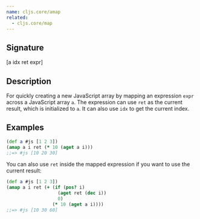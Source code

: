 ```yaml
---
name: cljs.core/amap
related:
  - cljs.core/map
---
```


## Signature
[a idx ret expr]


## Description

For quickly creating a new JavaScript array by mapping an expression `expr`
across a JavaScript array `a`.  The expression can use `ret` as the current
result, which is initialized to `a`.  It can also use `idx` to get the current
index.


## Examples

```clj
(def a #js [1 2 3])
(amap a i ret (* 10 (aget a i)))
;;=> #js [10 20 30]
```

You can also use `ret` inside the mapped expression if you want to use the
current result:

```clj
(def a #js [1 2 3])
(amap a i ret (+ (if (pos? i)
                   (aget ret (dec i))
                   0)
                 (* 10 (aget a i))))
;;=> #js [10 30 60]
```
